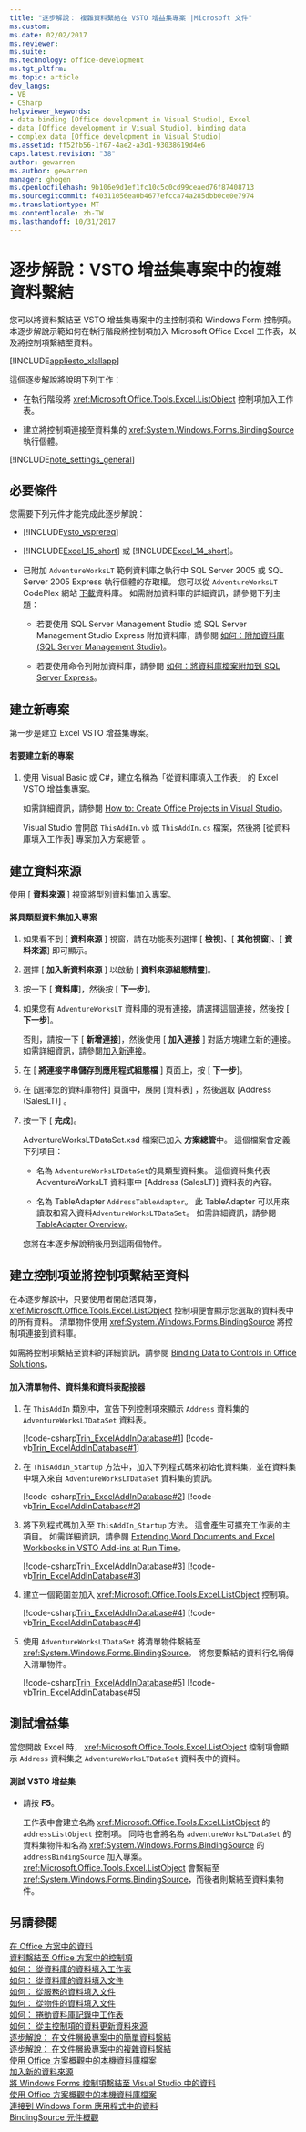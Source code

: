 ```yaml
---
title: "逐步解說： 複雜資料繫結在 VSTO 增益集專案 |Microsoft 文件"
ms.custom: 
ms.date: 02/02/2017
ms.reviewer: 
ms.suite: 
ms.technology: office-development
ms.tgt_pltfrm: 
ms.topic: article
dev_langs:
- VB
- CSharp
helpviewer_keywords:
- data binding [Office development in Visual Studio], Excel
- data [Office development in Visual Studio], binding data
- complex data [Office development in Visual Studio]
ms.assetid: ff52fb56-1f67-4ae2-a3d1-93038619d4e6
caps.latest.revision: "38"
author: gewarren
ms.author: gewarren
manager: ghogen
ms.openlocfilehash: 9b106e9d1ef1fc10c5c0cd99ceaed76f87408713
ms.sourcegitcommit: f40311056ea0b4677efcca74a285dbb0ce0e7974
ms.translationtype: MT
ms.contentlocale: zh-TW
ms.lasthandoff: 10/31/2017
---
```

# <a name="walkthrough-complex-data-binding-in-vsto-add-in-project"></a>逐步解說：VSTO 增益集專案中的複雜資料繫結
  您可以將資料繫結至 VSTO 增益集專案中的主控制項和 Windows Form 控制項。 本逐步解說示範如何在執行階段將控制項加入 Microsoft Office Excel 工作表，以及將控制項繫結至資料。  
  
 [!INCLUDE[appliesto_xlallapp](../vsto/includes/appliesto-xlallapp-md.md)]  
  
 這個逐步解說將說明下列工作：  
  
-   在執行階段將 <xref:Microsoft.Office.Tools.Excel.ListObject> 控制項加入工作表。  
  
-   建立將控制項連接至資料集的 <xref:System.Windows.Forms.BindingSource> 執行個體。  
  
 [!INCLUDE[note_settings_general](../sharepoint/includes/note-settings-general-md.md)]  
  
## <a name="prerequisites"></a>必要條件  
 您需要下列元件才能完成此逐步解說：  
  
-   [!INCLUDE[vsto_vsprereq](../vsto/includes/vsto-vsprereq-md.md)]  
  
-   [!INCLUDE[Excel_15_short](../vsto/includes/excel-15-short-md.md)] 或 [!INCLUDE[Excel_14_short](../vsto/includes/excel-14-short-md.md)]。  
  
-   已附加 `AdventureWorksLT` 範例資料庫之執行中 SQL Server 2005 或 SQL Server 2005 Express 執行個體的存取權。 您可以從 `AdventureWorksLT` CodePlex 網站 [下載](http://go.microsoft.com/fwlink/?LinkId=115611)資料庫。 如需附加資料庫的詳細資訊，請參閱下列主題：  
  
    -   若要使用 SQL Server Management Studio 或 SQL Server Management Studio Express 附加資料庫，請參閱 [如何：附加資料庫 (SQL Server Management Studio)](http://msdn.microsoft.com/en-us/b4efb0ae-cfe6-4d81-a4b4-6e4916885caa)。  
  
    -   若要使用命令列附加資料庫，請參閱 [如何：將資料庫檔案附加到 SQL Server Express](http://msdn.microsoft.com/en-us/0f8e42b5-7a8c-4c30-8c98-7d2bdc8dcc68)。  
  
## <a name="creating-a-new-project"></a>建立新專案  
 第一步是建立 Excel VSTO 增益集專案。  
  
#### <a name="to-create-a-new-project"></a>若要建立新的專案  
  
1.  使用 Visual Basic 或 C#，建立名稱為「從資料庫填入工作表」 的 Excel VSTO 增益集專案。  
  
     如需詳細資訊，請參閱 [How to: Create Office Projects in Visual Studio](../vsto/how-to-create-office-projects-in-visual-studio.md)。  
  
     Visual Studio 會開啟 `ThisAddIn.vb` 或 `ThisAddIn.cs` 檔案，然後將 [從資料庫填入工作表]  專案加入方案總管 。  
  
## <a name="creating-a-data-source"></a>建立資料來源  
 使用 [ **資料來源** ] 視窗將型別資料集加入專案。  
  
#### <a name="to-add-a-typed-dataset-to-the-project"></a>將具類型資料集加入專案  
  
1.  如果看不到 [ **資料來源** ] 視窗，請在功能表列選擇 [ **檢視**]、[ **其他視窗**]、[ **資料來源**] 即可顯示。  
  
2.  選擇 [ **加入新資料來源** ] 以啟動 [ **資料來源組態精靈**]。  
  
3.  按一下 [ **資料庫**]，然後按 [ **下一步**]。  
  
4.  如果您有 `AdventureWorksLT` 資料庫的現有連接，請選擇這個連接，然後按 [ **下一步**]。  
  
     否則，請按一下 [ **新增連接**]，然後使用 [ **加入連接** ] 對話方塊建立新的連接。 如需詳細資訊，請參閱[加入新連接](../data-tools/add-new-connections.md)。  
  
5.  在 [ **將連接字串儲存到應用程式組態檔** ] 頁面上，按 [ **下一步**]。  
  
6.  在 [選擇您的資料庫物件]  頁面中，展開 [資料表]  ，然後選取 [Address (SalesLT)] 。  
  
7.  按一下 [ **完成**]。  
  
     AdventureWorksLTDataSet.xsd 檔案已加入 **方案總管**中。 這個檔案會定義下列項目：  
  
    -   名為 `AdventureWorksLTDataSet`的具類型資料集。 這個資料集代表 AdventureWorksLT 資料庫中 [Address (SalesLT)]  資料表的內容。  
  
    -   名為 TableAdapter `AddressTableAdapter`。 此 TableAdapter 可以用來讀取和寫入資料`AdventureWorksLTDataSet`。 如需詳細資訊，請參閱 [TableAdapter Overview](../data-tools/fill-datasets-by-using-tableadapters.md#tableadapter-overview)。  
  
     您將在本逐步解說稍後用到這兩個物件。  
  
## <a name="creating-controls-and-binding-controls-to-data"></a>建立控制項並將控制項繫結至資料  
 在本逐步解說中，只要使用者開啟活頁簿， <xref:Microsoft.Office.Tools.Excel.ListObject> 控制項便會顯示您選取的資料表中的所有資料。 清單物件使用 <xref:System.Windows.Forms.BindingSource> 將控制項連接到資料庫。  
  
 如需將控制項繫結至資料的詳細資訊，請參閱 [Binding Data to Controls in Office Solutions](../vsto/binding-data-to-controls-in-office-solutions.md)。  
  
#### <a name="to-add-the-list-object-dataset-and-table-adapter"></a>加入清單物件、資料集和資料表配接器  
  
1.  在 `ThisAddIn` 類別中，宣告下列控制項來顯示 `Address` 資料集的 `AdventureWorksLTDataSet` 資料表。  
  
     [!code-csharp[Trin_ExcelAddInDatabase#1](../vsto/codesnippet/CSharp/Trin_ExcelAddInDatabase_O12/ThisAddIn.cs#1)]
     [!code-vb[Trin_ExcelAddInDatabase#1](../vsto/codesnippet/VisualBasic/Trin_ExcelAddInDatabase_O12/ThisAddIn.vb#1)]  
  
2.  在 `ThisAddIn_Startup` 方法中，加入下列程式碼來初始化資料集，並在資料集中填入來自 `AdventureWorksLTDataSet` 資料集的資訊。  
  
     [!code-csharp[Trin_ExcelAddInDatabase#2](../vsto/codesnippet/CSharp/Trin_ExcelAddInDatabase_O12/ThisAddIn.cs#2)]
     [!code-vb[Trin_ExcelAddInDatabase#2](../vsto/codesnippet/VisualBasic/Trin_ExcelAddInDatabase_O12/ThisAddIn.vb#2)]  
  
3.  將下列程式碼加入至 `ThisAddIn_Startup` 方法。 這會產生可擴充工作表的主項目。 如需詳細資訊，請參閱 [Extending Word Documents and Excel Workbooks in VSTO Add-ins at Run Time](../vsto/extending-word-documents-and-excel-workbooks-in-vsto-add-ins-at-run-time.md)。  
  
     [!code-csharp[Trin_ExcelAddInDatabase#3](../vsto/codesnippet/CSharp/Trin_ExcelAddInDatabase_O12/ThisAddIn.cs#3)]
     [!code-vb[Trin_ExcelAddInDatabase#3](../vsto/codesnippet/VisualBasic/Trin_ExcelAddInDatabase_O12/ThisAddIn.vb#3)]  
  
4.  建立一個範圍並加入 <xref:Microsoft.Office.Tools.Excel.ListObject> 控制項。  
  
     [!code-csharp[Trin_ExcelAddInDatabase#4](../vsto/codesnippet/CSharp/Trin_ExcelAddInDatabase_O12/ThisAddIn.cs#4)]
     [!code-vb[Trin_ExcelAddInDatabase#4](../vsto/codesnippet/VisualBasic/Trin_ExcelAddInDatabase_O12/ThisAddIn.vb#4)]  
  
5.  使用 `AdventureWorksLTDataSet` 將清單物件繫結至 <xref:System.Windows.Forms.BindingSource>。 將您要繫結的資料行名稱傳入清單物件。  
  
     [!code-csharp[Trin_ExcelAddInDatabase#5](../vsto/codesnippet/CSharp/Trin_ExcelAddInDatabase_O12/ThisAddIn.cs#5)]
     [!code-vb[Trin_ExcelAddInDatabase#5](../vsto/codesnippet/VisualBasic/Trin_ExcelAddInDatabase_O12/ThisAddIn.vb#5)]  
  
## <a name="testing-the-add-in"></a>測試增益集  
 當您開啟 Excel 時， <xref:Microsoft.Office.Tools.Excel.ListObject> 控制項會顯示 `Address` 資料集之 `AdventureWorksLTDataSet` 資料表中的資料。  
  
#### <a name="to-test-the-vsto-add-in"></a>測試 VSTO 增益集  
  
-   請按 **F5**。  
  
     工作表中會建立名為 <xref:Microsoft.Office.Tools.Excel.ListObject> 的 `addressListObject` 控制項。 同時也會將名為 `adventureWorksLTDataSet` 的資料集物件和名為 <xref:System.Windows.Forms.BindingSource> 的 `addressBindingSource` 加入專案。 <xref:Microsoft.Office.Tools.Excel.ListObject> 會繫結至 <xref:System.Windows.Forms.BindingSource>，而後者則繫結至資料集物件。  
  
## <a name="see-also"></a>另請參閱  
 [在 Office 方案中的資料](../vsto/data-in-office-solutions.md)   
 [資料繫結至 Office 方案中的控制項](../vsto/binding-data-to-controls-in-office-solutions.md)   
 [如何： 從資料庫的資料填入工作表](../vsto/how-to-populate-worksheets-with-data-from-a-database.md)   
 [如何： 從資料庫的資料填入文件](../vsto/how-to-populate-documents-with-data-from-a-database.md)   
 [如何： 從服務的資料填入文件](../vsto/how-to-populate-documents-with-data-from-services.md)   
 [如何： 從物件的資料填入文件](../vsto/how-to-populate-documents-with-data-from-objects.md)   
 [如何： 捲動資料庫記錄中工作表](../vsto/how-to-scroll-through-database-records-in-a-worksheet.md)   
 [如何： 從主控制項的資料更新資料來源](../vsto/how-to-update-a-data-source-with-data-from-a-host-control.md)   
 [逐步解說： 在文件層級專案中的簡單資料繫結](../vsto/walkthrough-simple-data-binding-in-a-document-level-project.md)   
 [逐步解說： 在文件層級專案中的複雜資料繫結](../vsto/walkthrough-complex-data-binding-in-a-document-level-project.md)   
 [使用 Office 方案概觀中的本機資料庫檔案](../vsto/using-local-database-files-in-office-solutions-overview.md)   
 [加入新的資料來源](/visualstudio/data-tools/add-new-data-sources)   
 [將 Windows Forms 控制項繫結至 Visual Studio 中的資料](../data-tools/bind-windows-forms-controls-to-data-in-visual-studio.md)   
 [使用 Office 方案概觀中的本機資料庫檔案](../vsto/using-local-database-files-in-office-solutions-overview.md)   
 [連接到 Windows Form 應用程式中的資料](/visualstudio/data-tools/connecting-to-data-in-windows-forms-applications)   
 [BindingSource 元件概觀](/dotnet/framework/winforms/controls/bindingsource-component-overview)  
  
  